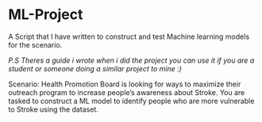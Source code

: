 # ML-Project
A Script that I have written to construct and test Machine learning models for the scenario. 
 
 *P.S Theres a guide i wrote when i did the project you can use it if you are a student or someone doing a similar project to mine :)*

Scenario:
Health Promotion Board is looking for ways to maximize their outreach program to increase people’s awareness about Stroke. You are tasked to construct a ML model to identify people who are more vulnerable to Stroke using the dataset.

